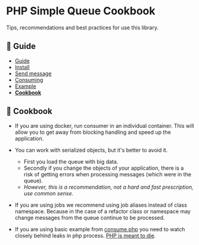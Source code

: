 PHP Simple Queue Cookbook
=========================

Tips, recommendations and best practices for use this library.


## :book: Guide

* [Guide](./README.md)
* [Install](./install.md)
* [Send message](./send_message.md)
* [Consuming](./consuming.md)
* [Example](./example.md)
* **[Cookbook](./cookbook.md)**


## :page_facing_up: Cookbook

- If you are using docker, run consumer in an individual container. This will allow you to get away from blocking handling and speed up the application.

- You can work with serialized objects, but it's better to avoid it. 
    - First you load the queue with big data.
    - Secondly if you change the objects of your application, there is a risk of getting errors when processing messages (which were in the queue).
    - *However, this is a recommendation, not a hard and fast prescription, use common sense.*
    
- If you are using jobs we recommend using job aliases instead of class namespace. Because in the case of a refactor class or namespace may change messages from the queue continue to be processed.

- If you are using basic example from [consume.php](../../example/consume.php) you need to watch closely behind leaks in php process. [PHP is meant to die](https://software-gunslinger.tumblr.com/post/47131406821/php-is-meant-to-die).